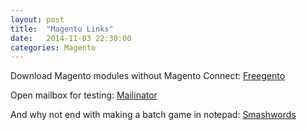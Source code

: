 ```yaml
---
layout: post
title:  "Magento Links"
date:   2014-11-03 22:30:00
categories: Magento
---
```


Download Magento modules without Magento Connect: [Freegento][freegento]

Open mailbox for testing: [Mailinator][mailinator]

And why not end with making a batch game in notepad: [Smashwords][smashwords]


[freegento]: http://freegento.com/ddl-magento-extension.php

[mailinator]: http://mailinator.com

[smashwords]: https://www.smashwords.com/books/view/462078
